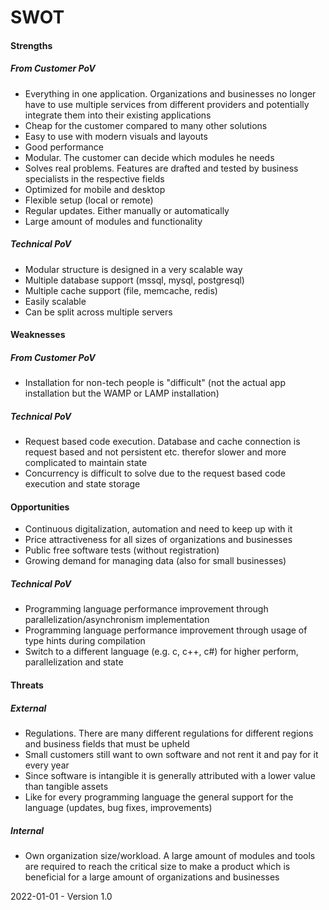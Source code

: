# SWOT

#### Strengths

##### From Customer PoV

* Everything in one application. Organizations and businesses no longer have to use multiple services from different providers and potentially integrate them into their existing applications
* Cheap for the customer compared to many other solutions
* Easy to use with modern visuals and layouts
* Good performance
* Modular. The customer can decide which modules he needs
* Solves real problems. Features are drafted and tested by business specialists in the respective fields
* Optimized for mobile and desktop
* Flexible setup (local or remote)
* Regular updates. Either manually or automatically
* Large amount of modules and functionality

##### Technical PoV

* Modular structure is designed in a very scalable way
* Multiple database support (mssql, mysql, postgresql)
* Multiple cache support (file, memcache, redis)
* Easily scalable
* Can be split across multiple servers

#### Weaknesses

##### From Customer PoV

* Installation for non-tech people is "difficult" (not the actual app installation but the WAMP or LAMP installation)

##### Technical PoV

* Request based code execution. Database and cache connection is request based and not persistent etc. therefor slower and more complicated to maintain state
* Concurrency is difficult to solve due to the request based code execution and state storage

#### Opportunities

* Continuous digitalization, automation and need to keep up with it
* Price attractiveness for all sizes of organizations and businesses
* Public free software tests (without registration)
* Growing demand for managing data (also for small businesses)

##### Technical PoV

* Programming language performance improvement through parallelization/asynchronism implementation
* Programming language performance improvement through usage of type hints during compilation
* Switch to a different language (e.g. c, c++, c#) for higher perform, parallelization and state

#### Threats

##### External

* Regulations. There are many different regulations for different regions and business fields that must be upheld
* Small customers still want to own software and not rent it and pay for it every year
* Since software is intangible it is generally attributed with a lower value than tangible assets
* Like for every programming language the general support for the language (updates, bug fixes, improvements)

##### Internal

* Own organization size/workload. A large amount of modules and tools are required to reach the critical size to make a product which is beneficial for a large amount of organizations and businesses



2022-01-01 - Version 1.0

